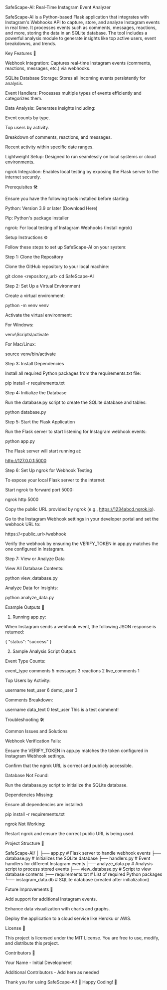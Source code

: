 SafeScape-AI: Real-Time Instagram Event Analyzer

SafeScape-AI is a Python-based Flask application that integrates with Instagram's Webhooks API to capture, store, and analyze Instagram events in real time. It processes events such as comments, messages, reactions, and more, storing the data in an SQLite database. The tool includes a powerful analysis module to generate insights like top active users, event breakdowns, and trends.

Key Features 🚀

Webhook Integration: Captures real-time Instagram events (comments, reactions, messages, etc.) via webhooks.

SQLite Database Storage: Stores all incoming events persistently for analysis.

Event Handlers: Processes multiple types of events efficiently and categorizes them.

Data Analysis: Generates insights including:

Event counts by type.

Top users by activity.

Breakdown of comments, reactions, and messages.

Recent activity within specific date ranges.

Lightweight Setup: Designed to run seamlessly on local systems or cloud environments.

ngrok Integration: Enables local testing by exposing the Flask server to the internet securely.

Prerequisites 🛠️

Ensure you have the following tools installed before starting:

Python: Version 3.9 or later (Download Here)

Pip: Python's package installer

ngrok: For local testing of Instagram Webhooks (Install ngrok)

Setup Instructions ⚙️

Follow these steps to set up SafeScape-AI on your system:

Step 1: Clone the Repository

Clone the GitHub repository to your local machine:

git clone <repository_url>
cd SafeScape-AI

Step 2: Set Up a Virtual Environment

Create a virtual environment:

python -m venv venv

Activate the virtual environment:

For Windows:

venv\Scripts\activate

For Mac/Linux:

source venv/bin/activate

Step 3: Install Dependencies

Install all required Python packages from the requirements.txt file:

pip install -r requirements.txt

Step 4: Initialize the Database

Run the database.py script to create the SQLite database and tables:

python database.py

Step 5: Start the Flask Application

Run the Flask server to start listening for Instagram webhook events:

python app.py

The Flask server will start running at:

http://127.0.0.1:5000

Step 6: Set Up ngrok for Webhook Testing

To expose your local Flask server to the internet:

Start ngrok to forward port 5000:

ngrok http 5000

Copy the public URL provided by ngrok (e.g., https://1234abcd.ngrok.io).

Go to the Instagram Webhook settings in your developer portal and set the webhook URL to:

https://<public_url>/webhook

Verify the webhook by ensuring the VERIFY_TOKEN in app.py matches the one configured in Instagram.

Step 7: View or Analyze Data

View All Database Contents:

python view_database.py

Analyze Data for Insights:

python analyze_data.py

Example Outputs 📝

1. Running app.py:

When Instagram sends a webhook event, the following JSON response is returned:

{
  "status": "success"
}

2. Sample Analysis Script Output:

Event Type Counts:

event_type
comments         5
messages         3
reactions        2
live_comments    1

Top Users by Activity:

username
test_user    6
demo_user    3

Comments Breakdown:

  username            data_text
0 test_user  This is a test comment!

Troubleshooting 🛠️

Common Issues and Solutions

Webhook Verification Fails:

Ensure the VERIFY_TOKEN in app.py matches the token configured in Instagram Webhook settings.

Confirm that the ngrok URL is correct and publicly accessible.

Database Not Found:

Run the database.py script to initialize the SQLite database.

Dependencies Missing:

Ensure all dependencies are installed:

pip install -r requirements.txt

ngrok Not Working:

Restart ngrok and ensure the correct public URL is being used.

Project Structure 📁

SafeScape-AI/
│
├── app.py              # Flask server to handle webhook events
├── database.py         # Initializes the SQLite database
├── handlers.py         # Event handlers for different Instagram events
├── analyze_data.py     # Analysis script to process stored events
├── view_database.py    # Script to view database contents
├── requirements.txt    # List of required Python packages
└── instagram_data.db   # SQLite database (created after initialization)

Future Improvements 🚀

Add support for additional Instagram events.

Enhance data visualization with charts and graphs.

Deploy the application to a cloud service like Heroku or AWS.

License 📜

This project is licensed under the MIT License. You are free to use, modify, and distribute this project.

Contributors 🙌

Your Name - Initial Development

Additional Contributors - Add here as needed

Thank you for using SafeScape-AI! 🎉
Happy Coding! 🚀

